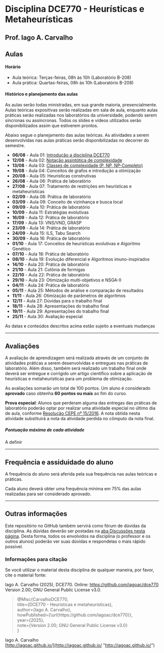 # Disciplina DCE770 - Heurísticas e Metaheurísticas

## Prof. Iago A. Carvalho

## Aulas

#### Horário

  - Aula teórica: Terças-feiras, 08h às 10h (Laboratório B-208)
  - Aula prática: Quartas-feiras, 08h às 10h (Laboratório B-208)
 
#### Histórico e planejamento das aulas

As aulas serão todas ministradas, em sua grande maioria, presencialmente. Aulas teóricas expositivas serão realizadas em sala de aula, enquanto aulas práticas serão realizadas nos laboratórios da universidade, podendo serem síncronas ou assíncronas. Todos os slides e vídeos utilizados serão disponibilizados assim que estiverem prontos.

Abaixo segue o planejamento das aulas teóricas. As atividades a serem desenvolvidas nas aulas práticas serão disponibilizadas no decorrer do semestre.

  - **06/08** - Aula 01: [Introdução a disciplina DCE770](aulas/aula_01.pdf)
  - **12/08** - Aula 02: [Notação assintótica de complexidade](aulas/aula_02.pdf)
  - **13/08** - Aula 03: [Classes de complexidade (P, NP, NP-Completo)](aulas/aula_03.pdf)
  - **19/08** - Aula 04: Conceitos de grafos e introdução a otimização
  - **20/08** - Aula 05: Heurísticas construtivas
  - **26/08** - Aula 06: Prática de laboratório
  - **27/08** - Aula 07: Tratamento de restrições em heurísticas e metaheurísticas
  - **02/09** - Aula 08: Prática de laboratório
  - **03/09** - Aula 09: Conceito de vizinhança e busca local
  - **09/09** - Aula 10: Prática de laboratório
  - **10/09** - Aula 11: Estratégias evolutivas
  - **16/09** - Aula 12: Prática de laboratório
  - **17/09** - Aula 13: VNS/VND, GRASP
  - **23/09** - Aula 14: Prática de laboratório
  - **24/09** - Aula 15: ILS, Tabu Search 
  - **30/09** - Aula 16: Prática de laboratório
  - **01/10** - Aula 17: Conceitos de heurísticas evolutivas e Algoritmo Genético
  - **07/10** - Aula 18: Prática de laboratório
  - **08/10** - Aula 19: Evolução diferencial e Algoritmos imuno-inspirados
  - **14/10** - Aula 20: Prática de laboratório
  - **21/10** - Aula 21: Colônia de formigas
  - **22/10** - Aula 22: Prática de laboratório
  - **29/10** - Aula 23: Otimização multi-objetivos e NSGA-II
  - **04/11** - Aula 24: Prática de laboratório
  - **05/11** - Aula 25: Métodos de análise e comparação de resultados
  - **11/11** - Aula 26: Otimização de parâmetros de algoritmos
  - **12/11** - Aula 27: Dúvidas para o trabalho final
  - **18/11** - Aula 28: Apresentações do trabalho final
  - **19/11** - Aula 29: Apresentações do trabalho final
  - **25/11** - Aula 30: Avaliação especial

As datas e conteúdos descritos acima estão sujeito a eventuais mudanças 

---

## Avaliações

A avaliação de aprendizagem será realizada através de um conjunto de atividades práticas a serem desenvolvidas e entregues nas práticas de laboratório. Além disso, também será realizado um trabalho final onde deverá ser entregue e corrigido um artigo científico sobre a aplicação de heurísticas e metaheurísticas para um problema de otimização.

As avaliações somarão um total de 100 pontos. Um aluno é considerado **aprovado** caso obtenha **60 pontos ou mais** ao fim do curso.

**Prova especial**: Alunos que perderam alguma das entregas das práticas de laboratório poderão optar por realizar uma atividade especial no último dia de aula, conforme [Resolução CEPE nº 15/2016](https://www.unifal-mg.edu.br/portal/wp-content/uploads/sites/52/2019/07/15-2016-aprova-Reg.-Geral-Cursos-de-gradua%C3%A7%C3%A3o-11935-8-alterada-pela-016-2019-vide-res-020-2019.pdf "Resolução CEPE nº 15/2016"). A nota obtida nesta atividade substituirá a nota da atividade perdida no cômputo da nota final.


##### Pontuação máxima de cada atividade
A definir

---

## Frequência e assiduidade do aluno

A frequência do aluno será aferida pela sua frequência nas aulas teóricas e práticas.

Cada aluno deverá obter uma frequência mínima em 75% das aulas realizadas para ser considerado aprovado. 

---

## Outras informações

Este repositório no GitHub também servirá como fórum de dúvidas da disciplina. As dúvidas deverão ser postadas na [aba Discussões nesta página](https://github.com/iagoac/dce770/discussions). Desta forma, todos os envolvidos na disciplina (o professor e os outros alunos) poderão ver suas dúvidas e respondelas o mais rápido possível.

### Informações para citação

Se você utilizar o material desta disciplina de qualquer maneira, por favor, cite o material fonte:

Iago A. Carvalho (2025), DCE770. Online: https://github.com/iagoac/dce770 Version 2.00; GNU General Public License v3.0.


> @Misc{CarvalhoDCE770,  
title={DCE770 - Heuristicas e metaheuristicas},  
author={Iago A. Carvalho},   
howPublished={\url{https&#58;//github\.com/iagoac/dce770}},  
year={2025},  
note={Version 2.00; GNU General Public License v3.0}  
}


Iago A. Carvalho  
[http://iagoac.github.io/](http://iagoac.github.io/ "http://iagoac.github.io/")
